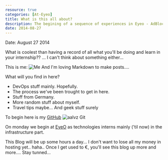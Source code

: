 ```yaml
---
resource: true
categories: [At-Eyeo]
title: What is this all about?
description: The begining of a sequence of experiences in Eyeo - AdBlockPlus. Thoughts, stories and ideas from Germany by @_aalvz [In the nights of germany or the evenings in America...] CV - https://careers.stackoverflow.com/aalvz
date: 2014-08-27
---
```


Date: August 27 2014

What is coolest than having a record of all what you'll be doing and learn in your internship?? ... I can't think about something either...

This is me: ![Me](https://en.gravatar.com/userimage/44260813/dcf33efd4cf14a3061bee4d606cb84a2.jpg)
And I'm loving Markdown to make posts....

What will you find in here?

* DevOps stuff mainly. Hopefully.
* The process we've been trought to get in here.
* Stuff from Germany.
* More random stuff about myself.
* Travel tips maybe... And geek stuff surely

To begin here is my [GitHub](https://github.com/aalvz)
![aalvz Git](http://cdn.flaticon.com/png/256/38292.png)

On monday we begin at [EyeO](http://eyeo.com) as technologies interns mainly ('til now) in the infrastructure part.

This Blog will be up some hours a day... I don't want to lose all my money in hosting yet.. haha.. Once I get used to €, you'll see this blog up more and more.... Stay tunned... 
